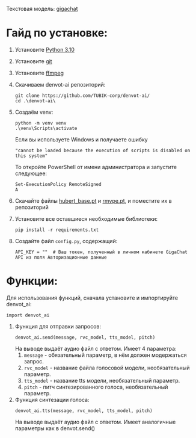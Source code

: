 Текстовая модель: [gigachat](https://github.com/ai-forever/gigachain)

# Гайд по установке:
1) Установите [Python 3.10](https://www.python.org/downloads/)
2) Установите [git](https://git-scm.com/downloads)
3) Установите [ffmpeg](https://ffmpeg.org/download.html)
4) Скачиваем denvot-ai репозиторий:
   ```
   git clone https://github.com/TUBIK-corp/denvot-ai/
   cd .\denvot-ai\
   ```
5) Создаём venv:
   ```
   python -m venv venv
   .\venv\Scripts\activate
   ```
   Если вы используете Windows и получаете ошибку

   ```"cannot be loaded because the execution of scripts is disabled on this system"```
   
   То откройте PowerShell от имени администратора и запустите следующее:
   ```
   Set-ExecutionPolicy RemoteSigned
   A
   ```
6) Скачайте файлы [hubert_base.pt](https://huggingface.co/lj1995/VoiceConversionWebUI/resolve/main/hubert_base.pt) и [rmvpe.pt](https://huggingface.co/lj1995/VoiceConversionWebUI/resolve/main/rmvpe.pt), и поместите их в репозиторий
7) Установите все оставшиеся необходимые библиотеки:   
    ```
    pip install -r requirements.txt
    ```
8) Создайте файл ```config.py```, содержащий:
   ```
   API_KEY = ""  # Ваш токен, полученный в личном кабинете GigaChat API из поля Авторизационные данные
   ```

# Функции:
Для использования функций, сначала установите и импортируйте denvot_ai:
```
import denvot_ai
```
1) Функция для отправки запросов:
   ```
   denvot_ai.send(message, rvc_model, tts_model, pitch)
   ```
   На выводе выдаёт аудио файл с ответом.
   Имеет 4 параметра:
   1) ```message``` - обязательный параметр, в нём должен модержаться запрос.
   2) ```rvc_model``` - название файла голосовой модели, необязательный параметр.
   3) ```tts_model``` - название tts модели, необязательный параметр.
   4) ```pitch``` - питч синтезированного голоса, необязательный параметр.
2) Функция синтезации голоса:
   ```
   denvot_ai.tts(message, rvc_model, tts_model, pitch)
   ```
   На выводе выдаёт аудио файл с ответом.
   Имеет аналогичные параметры как в denvot.send()
   
   
